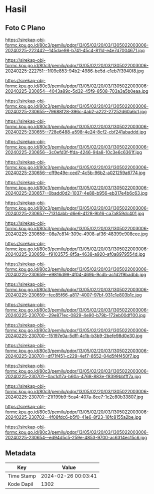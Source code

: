 # Hasil

## Foto C Plano

https://sirekap-obj-formc.kpu.go.id/80c3/pemilu/pdpr/13/05/02/20/03/1305022003006-20240225-222442--145dae98-b741-45c4-811d-e4e7d7004671.jpg

https://sirekap-obj-formc.kpu.go.id/80c3/pemilu/pdpr/13/05/02/20/03/1305022003006-20240225-222751--1f09e853-94b2-4986-be5d-c1eb7f3940f8.jpg

https://sirekap-obj-formc.kpu.go.id/80c3/pemilu/pdpr/13/05/02/20/03/1305022003006-20240225-230654--4043a89c-5d32-45f9-8508-703a3a5b0eaa.jpg

https://sirekap-obj-formc.kpu.go.id/80c3/pemilu/pdpr/13/05/02/20/03/1305022003006-20240225-230655--79688f28-396c-4ab2-a222-27252d60a6c1.jpg

https://sirekap-obj-formc.kpu.go.id/80c3/pemilu/pdpr/13/05/02/20/03/1305022003006-20240225-230655--728e6488-a598-4e24-8cf2-cbf241abaddd.jpg

https://sirekap-obj-formc.kpu.go.id/80c3/pemilu/pdpr/13/05/02/20/03/1305022003006-20240225-230656--3c0efd3f-ffda-4246-94a8-10c3e6c6361f.jpg

https://sirekap-obj-formc.kpu.go.id/80c3/pemilu/pdpr/13/05/02/20/03/1305022003006-20240225-230656--cff9e49e-ced7-4c5b-96b2-a021259a6774.jpg

https://sirekap-obj-formc.kpu.go.id/80c3/pemilu/pdpr/13/05/02/20/03/1305022003006-20240225-230657--0badd0d2-1037-4e88-b956-eb317e4b6c63.jpg

https://sirekap-obj-formc.kpu.go.id/80c3/pemilu/pdpr/13/05/02/20/03/1305022003006-20240225-230657--71314abb-d6e6-4128-9b16-ca7a859dc401.jpg

https://sirekap-obj-formc.kpu.go.id/80c3/pemilu/pdpr/13/05/02/20/03/1305022003006-20240225-230658--08a7c814-309e-4908-af36-48399c908cee.jpg

https://sirekap-obj-formc.kpu.go.id/80c3/pemilu/pdpr/13/05/02/20/03/1305022003006-20240225-230658--f9103575-8f5a-4638-a920-af0a8979554d.jpg

https://sirekap-obj-formc.kpu.go.id/80c3/pemilu/pdpr/13/05/02/20/03/1305022003006-20240225-230659--e9816d99-4f04-469b-9cdb-ac1d2f9badbb.jpg

https://sirekap-obj-formc.kpu.go.id/80c3/pemilu/pdpr/13/05/02/20/03/1305022003006-20240225-230659--fec85f66-a817-4007-97bf-931c1e803b1c.jpg

https://sirekap-obj-formc.kpu.go.id/80c3/pemilu/pdpr/13/05/02/20/03/1305022003006-20240225-230700--29e871ec-0829-4e90-b79b-172eb00df100.jpg

https://sirekap-obj-formc.kpu.go.id/80c3/pemilu/pdpr/13/05/02/20/03/1305022003006-20240225-230700--15197e0a-5dff-4c1b-b3b9-2befe98d0e30.jpg

https://sirekap-obj-formc.kpu.go.id/80c3/pemilu/pdpr/13/05/02/20/03/1305022003006-20240225-230701--df71f451-c229-4ef7-8552-04d5f4f450f7.jpg

https://sirekap-obj-formc.kpu.go.id/80c3/pemilu/pdpr/13/05/02/20/03/1305022003006-20240225-230701--0ac1d17a-b60a-4768-883e-f8399bbfff7a.jpg

https://sirekap-obj-formc.kpu.go.id/80c3/pemilu/pdpr/13/05/02/20/03/1305022003006-20240225-230701--21f199b9-5ca4-407a-8ce7-1c2c80b33807.jpg

https://sirekap-obj-formc.kpu.go.id/80c3/pemilu/pdpr/13/05/02/20/03/1305022003006-20240225-230702--4f08fdc6-b5f0-41e6-8f23-16fc8155a2be.jpg

https://sirekap-obj-formc.kpu.go.id/80c3/pemilu/pdpr/13/05/02/20/03/1305022003006-20240225-230654--ed94d5c5-259e-4853-9700-ac6314ec15c6.jpg


## Metadata

| Key        | Value               |
| ---------- | ------------------- |
| Time Stamp | 2024-02-26 00:03:41 |
| Kode Dapil | 1302                |



